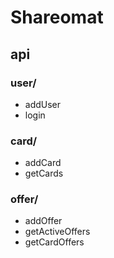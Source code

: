 # Shareomat

## api

### user/
* addUser
* login

### card/
* addCard
* getCards

### offer/
* addOffer
* getActiveOffers
* getCardOffers